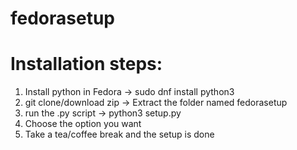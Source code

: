 # fedorasetup

# Installation steps:

1) Install python in Fedora -> sudo dnf install python3
2) git clone/download zip -> Extract the folder named fedorasetup  
3) run the .py script -> python3 setup.py
4) Choose the option you want
5) Take a tea/coffee break and the setup is done
